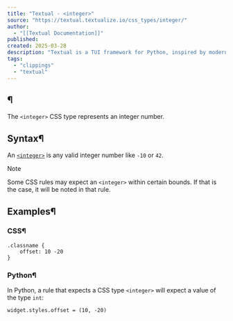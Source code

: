 ```yaml
---
title: "Textual - <integer>"
source: "https://textual.textualize.io/css_types/integer/"
author:
  - "[[Textual Documentation]]"
published:
created: 2025-03-28
description: "Textual is a TUI framework for Python, inspired by modern web development."
tags:
  - "clippings"
  - "textual"
---
```

## <integer>¶

The `<integer>` CSS type represents an integer number.

## Syntax¶

An [`<integer>`](https://textual.textualize.io/css_types/integer/) is any valid integer number like `-10` or `42`.

Note

Some CSS rules may expect an `<integer>` within certain bounds. If that is the case, it will be noted in that rule.

## Examples¶

### CSS¶

```
.classname {
    offset: 10 -20
}
```

### Python¶

In Python, a rule that expects a CSS type `<integer>` will expect a value of the type `int`:

```
widget.styles.offset = (10, -20)
```
